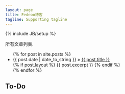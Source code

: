 ```yaml
---
layout: page
title: Fedeoo博客
tagline: Supporting tagline
---
```

{% include JB/setup %}

所有文章列表.

<ul class="posts">
  {% for post in site.posts %}
    <li>
        <span>{{ post.date | date_to_string }}</span> &raquo; <a href="{{ BASE_PATH }}{{ post.url }}">{{ post.title }}</a><br/>
        {% if post.layout %}
            <span class="excerpt">{{ post.excerpt }}</span>
        {% endif %}
    </li>
  {% endfor %}
</ul>

## To-Do


